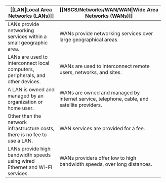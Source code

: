 
| [[LAN\|Local Area Networks (LANs)]]                                            | [[NSCS/Networks/WAN/WAN\|Wide Area Networks (WANs)]]                                                         |
| ------------------------------------------------------------------------------ | ------------------------------------------------------------------------------------------ |
| LANs provide networking services within a small geographic area.               | WANs provide networking services over large geographical areas.                            |
| LANs are used to interconnect local computers, peripherals, and other devices. | WANs are used to interconnect remote users, networks, and sites.                           |
| A LAN is owned and managed by an organization or home user.                    | WANs are owned and managed by internet service, telephone, cable, and satellite providers. |
| Other than the network infrastructure costs, there is no fee to use a LAN.     | WAN services are provided for a fee.                                                       |
| LANs provide high bandwidth speeds using wired Ethernet and Wi-Fi services.    | WANs providers offer low to high bandwidth speeds, over long distances.                    |
